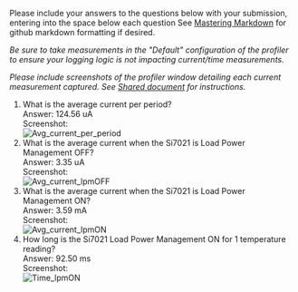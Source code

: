 Please include your answers to the questions below with your submission, entering into the space below each question
See [Mastering Markdown](https://guides.github.com/features/mastering-markdown/) for github markdown formatting if desired.

*Be sure to take measurements in the "Default" configuration of the profiler to ensure your logging logic is not impacting current/time measurements.*

*Please include screenshots of the profiler window detailing each current measurement captured.  See [Shared document](https://docs.google.com/document/d/1Ro9G2Nsr_ZXDhBYJ6YyF9CPivb--6UjhHRmVhDGySag/edit?usp=sharing) for instructions.* 

1. What is the average current per period?   
   Answer: 124.56 uA
   <br>Screenshot:  
   ![Avg_current_per_period](https://github.com/CU-ECEN-5823/assignment-3-i2c-load-power-management-sorabhgandhi01/blob/master/screenshots/Avg_current_per_period.PNG)  
2. What is the average current when the Si7021 is Load Power Management OFF?  
   Answer: 3.35 uA
   <br>Screenshot:  
   ![Avg_current_lpmOFF](https://github.com/CU-ECEN-5823/assignment-3-i2c-load-power-management-sorabhgandhi01/blob/master/screenshots/Avg_current_lpmOFF.PNG)
3. What is the average current when the Si7021 is Load Power Management ON?  
   Answer: 3.59 mA
   <br>Screenshot:  
   ![Avg_current_lpmON](https://github.com/CU-ECEN-5823/assignment-3-i2c-load-power-management-sorabhgandhi01/blob/master/screenshots/Avg_current_lpmON.PNG)
4. How long is the Si7021 Load Power Management ON for 1 temperature reading?  
   Answer: 92.50 ms
   <br>Screenshot:  
   ![Time_lpmON](https://github.com/CU-ECEN-5823/assignment-3-i2c-load-power-management-sorabhgandhi01/blob/master/screenshots/Time_lpmON.JPG)
